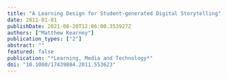 ```yaml
---
title: "A Learning Design for Student-generated Digital Storytelling"
date: 2011-01-01
publishDate: 2021-08-20T12:06:00.353927Z
authors: ["Matthew Kearney"]
publication_types: ["2"]
abstract: ""
featured: false
publication: "*Learning, Media and Technology*"
doi: "10.1080/17439884.2011.553623"
---
```


